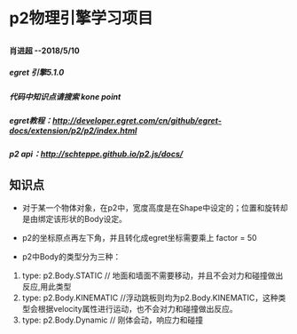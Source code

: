 # p2物理引擎学习项目
##
#### 肖进超 --2018/5/10

##### egret 引擎5.1.0
##### 代码中知识点请搜索 kone point
##### egret教程：<a>http://developer.egret.com/cn/github/egret-docs/extension/p2/p2/index.html</a>
##### p2 api：<a>http://schteppe.github.io/p2.js/docs/</a>


## 知识点
* 对于某一个物体对象，在p2中，宽度高度是在Shape中设定的；位置和旋转却是由绑定该形状的Body设定。

* p2的坐标原点再左下角，并且转化成egret坐标需要乘上 factor = 50

* p2中Body的类型分为三种：
 1. type: p2.Body.STATIC // 地面和墙面不需要移动，并且不会对力和碰撞做出反应,用此类型
 2. type: p2.Body.KINEMATIC  //浮动跳板则均为p2.Body.KINEMATIC，这种类型会根据velocity属性进行运动，也不会对力和碰撞做出反应。  
 3. type: p2.Body.Dynamic  // 刚体会动，响应力和碰撞




